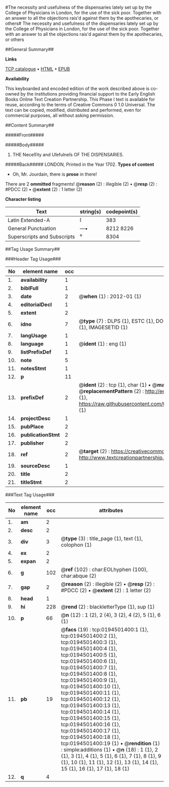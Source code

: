 #The necessity and usefulness of the dispensaries lately set up by the College of Physicians in London, for the use of the sick poor. Together with an answer to all the objections rais'd against them by the apothecaries, or others#
The necessity and usefulness of the dispensaries lately set up by the College of Physicians in London, for the use of the sick poor. Together with an answer to all the objections rais'd against them by the apothecaries, or others

##General Summary##

**Links**

[TCP catalogue](http://www.ota.ox.ac.uk/tcp/)  • 
[HTML](http://tei.it.ox.ac.uk/tcp/Texts-HTML/free/004/004841306.html)  • 
[EPUB](http://tei.it.ox.ac.uk/tcp/Texts-EPUB/free/004/004841306.epub)

**Availability**

This keyboarded and encoded edition of the
	       work described above is co-owned by the institutions
	       providing financial support to the Early English Books
	       Online Text Creation Partnership. This Phase I text is
	       available for reuse, according to the terms of Creative
	       Commons 0 1.0 Universal. The text can be copied,
	       modified, distributed and performed, even for
	       commercial purposes, all without asking permission.


##Content Summary##

#####Front#####

#####Body#####

1. THE Neceſſity and Uſefulneſs OF THE DISPENSARIES.

#####Back#####
LONDON, Printed in the Year 1702.
**Types of content**

  * Oh, Mr. Jourdain, there is **prose** in there!

There are 2 **ommitted** fragments! 
 @__reason__ (2) : illegible (2)  •  @__resp__ (2) : #PDCC (2)  •  @__extent__ (2) : 1 letter (2)

**Character listing**


|Text|string(s)|codepoint(s)|
|---|---|---|
|Latin Extended-A|ſ|383|
|General Punctuation|—•|8212 8226|
|Superscripts             and Subscripts|⁰|8304|

##Tag Usage Summary##

###Header Tag Usage###

|No|element name|occ|attributes|
|---|---|---|---|
|1.|__availability__|1||
|2.|__biblFull__|1||
|3.|__date__|2| @__when__ (1) : 2012-01 (1)|
|4.|__editorialDecl__|1||
|5.|__extent__|2||
|6.|__idno__|7| @__type__ (7) : DLPS (1), ESTC (1), DOCNO (1), TCP (1), GALEDOCNO (1), CONTENTSET (1), IMAGESETID (1)|
|7.|__langUsage__|1||
|8.|__language__|1| @__ident__ (1) : eng (1)|
|9.|__listPrefixDef__|1||
|10.|__note__|5||
|11.|__notesStmt__|1||
|12.|__p__|11||
|13.|__prefixDef__|2| @__ident__ (2) : tcp (1), char (1)  •  @__matchPattern__ (2) : ([0-9\-]+):([0-9IVX]+) (1), (.+) (1)  •  @__replacementPattern__ (2) : http://eebo.chadwyck.com/downloadtiff?vid=$1&page=$2 (1), https://raw.githubusercontent.com/textcreationpartnership/Texts/master/tcpchars.xml#$1 (1)|
|14.|__projectDesc__|1||
|15.|__pubPlace__|2||
|16.|__publicationStmt__|2||
|17.|__publisher__|2||
|18.|__ref__|2| @__target__ (2) : https://creativecommons.org/publicdomain/zero/1.0/ (1), http://www.textcreationpartnership.org/docs/. (1)|
|19.|__sourceDesc__|1||
|20.|__title__|2||
|21.|__titleStmt__|2||


###Text Tag Usage###

|No|element name|occ|attributes|
|---|---|---|---|
|1.|__am__|2||
|2.|__desc__|2||
|3.|__div__|3| @__type__ (3) : title_page (1), text (1), colophon (1)|
|4.|__ex__|2||
|5.|__expan__|2||
|6.|__g__|102| @__ref__ (102) : char:EOLhyphen (100), char:abque (2)|
|7.|__gap__|2| @__reason__ (2) : illegible (2)  •  @__resp__ (2) : #PDCC (2)  •  @__extent__ (2) : 1 letter (2)|
|8.|__head__|1||
|9.|__hi__|228| @__rend__ (2) : blackletterType (1), sup (1)|
|10.|__p__|66| @__n__ (12) : 1 (2), 2 (4), 3 (2), 4 (2), 5 (1), 6 (1)|
|11.|__pb__|19| @__facs__ (19) : tcp:0194501400:1 (1), tcp:0194501400:2 (1), tcp:0194501400:3 (1), tcp:0194501400:4 (1), tcp:0194501400:5 (1), tcp:0194501400:6 (1), tcp:0194501400:7 (1), tcp:0194501400:8 (1), tcp:0194501400:9 (1), tcp:0194501400:10 (1), tcp:0194501400:11 (1), tcp:0194501400:12 (1), tcp:0194501400:13 (1), tcp:0194501400:14 (1), tcp:0194501400:15 (1), tcp:0194501400:16 (1), tcp:0194501400:17 (1), tcp:0194501400:18 (1), tcp:0194501400:19 (1)  •  @__rendition__ (1) : simple:additions (1)  •  @__n__ (18) : 1 (1), 2 (1), 3 (1), 4 (1), 5 (1), 6 (1), 7 (1), 8 (1), 9 (1), 10 (1), 11 (1), 12 (1), 13 (1), 14 (1), 15 (1), 16 (1), 17 (1), 18 (1)|
|12.|__q__|4||

